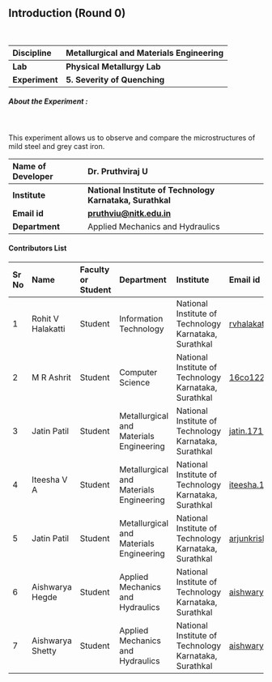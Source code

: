 ## Introduction (Round 0)

<br>

<b>Discipline | <b>Metallurgical and Materials Engineering
:--|:--|
<b> Lab | <b> Physical Metallurgy Lab
<b> Experiment|     <b> 5. Severity of Quenching

<h5> About the Experiment : </h5> <br>

This experiment allows us to observe and compare the microstructures of mild steel and grey cast iron.   

<b>Name of Developer | <b> Dr. Pruthviraj U
:--|:--|
<b> Institute | <b> National Institute of Technology Karnataka, Surathkal
<b> Email id|     <b> pruthviu@nitk.edu.in
<b> Department | Applied Mechanics and Hydraulics

#### Contributors List

Sr No | Name | Faculty or Student | Department| Institute | Email id
:--|:--|:--|:--|:--|:--|
1 | Rohit V Halakatti | Student | Information Technology | National Institute of Technology Karnataka, Surathkal | rvhalakatti123@gmail.com
2 | M R Ashrit | Student | Computer Science | National Institute of Technology Karnataka, Surathkal |16co122.ashrit@nitk.edu.in
3 | Jatin Patil | Student | Metallurgical and Materials Engineering | National Institute of Technology Karnataka, Surathkal |jatin.171mt017@nitk.edu.in
4 | Iteesha V A | Student | Metallurgical and Materials Engineering | National Institute of Technology Karnataka, Surathkal |iteesha.171mt016@nitk.edu.in
5 | Jatin Patil | Student | Metallurgical and Materials Engineering | National Institute of Technology Karnataka, Surathkal |arjunkrishna.171mt005@nitk.edu.in
6 | Aishwarya Hegde | Student | Applied Mechanics and Hydraulics | National Institute of Technology Karnataka, Surathkal |aishwaryahegde29@gmail.com
7 | Aishwarya Shetty | Student | Applied Mechanics and Hydraulics | National Institute of Technology Karnataka, Surathkal |aishwarya.shetty1995@gmail.com
